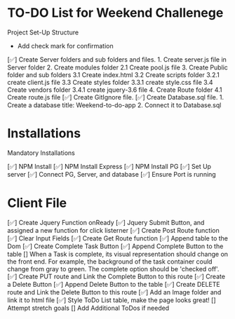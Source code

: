 # TO-DO List for Weekend Challenege

Project Set-Up Structure

* Add check mark for confirmation

[✅] Create Server folders and sub folders and files. 
    1. Create server.js file in Server folder
    2. Create modules folder
        2.1 Create pool.js file
    3. Create Public folder and sub folders
        3.1 Create index.html
        3.2 Create scripts folder
            3.2.1 create client.js file
        3.3 Create styles folder
            3.3.1 create style.css file
        3.4 Create vendors folder
            3.4.1 create jquery-3.6 file
    4. Create Route folder
        4.1 Create route.js file
[✅] Create GitIgnore file. 
[✅] Create Database.sql file.
    1. Create a database title: Weekend-to-do-app
    2. Connect it to Database.sql

# Installations

Mandatory Installations

[✅] NPM Install
[✅] NPM Install Express
[✅] NPM Install PG
[✅] Set Up server
[✅] Connect PG, Server, and database
[✅] Ensure Port is running

# Client File

[✅] Create Jquery Function onReady
[✅] Jquery Submit Button, and assigned a new function for click listerner
[✅] Create Post Route function
[✅] Clear Input Fields
[✅] Create Get Route function
[✅] Append table to the Dom
[✅] Create Complete Task Button 
[✅] Append Complete Button to the table
[] When a Task is complete, its visual representation should change on the front end. For example, the background of the task container could change from gray to green. The complete option should be 'checked off'. 
[✅] Create PUT route and Link the Complete Button to this route
[✅] Create a Delete Button
[✅] Append Delete Button to the table
[✅] Create DELETE route and Link the Delete Button to this route
[✅] Add an Image folder and link it to html file
[✅] Style ToDo List table, make the page looks great!
[] Attempt stretch goals
[] Add Additional ToDos if needed





